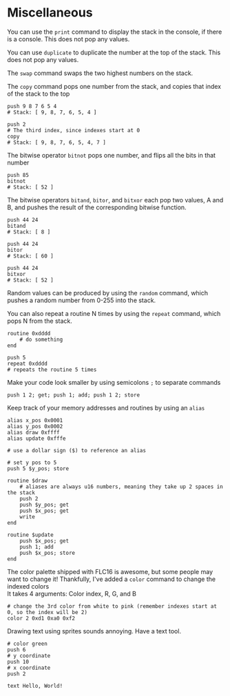# Miscellaneous
You can use the `print` command to display the stack in the console, if there is a console. This does not pop any values.

You can use `duplicate` to duplicate the number at the top of the stack. This does not pop any values.

The `swap` command swaps the two highest numbers on the stack.

The `copy` command pops one number from the stack, and copies that index of the stack to the top
```bs
push 9 8 7 6 5 4
# Stack: [ 9, 8, 7, 6, 5, 4 ]

push 2
# The third index, since indexes start at 0
copy
# Stack: [ 9, 8, 7, 6, 5, 4, 7 ]
```

The bitwise operator `bitnot` pops one number, and flips all the bits in that number
```bs
push 85
bitnot
# Stack: [ 52 ]
```

The bitwise operators `bitand`, `bitor`, and `bitxor` each pop two values, A and B, and pushes the result of the corresponding bitwise function.
```bs
push 44 24
bitand
# Stack: [ 8 ]
```
```bs
push 44 24
bitor
# Stack: [ 60 ]
```
```bs
push 44 24
bitxor
# Stack: [ 52 ]
```

Random values can be produced by using the `random` command, which pushes a random number from 0-255 into the stack.

You can also repeat a routine N times by using the `repeat` command, which pops N from the stack.
```bs
routine 0xdddd
    # do something
end

push 5
repeat 0xdddd
# repeats the routine 5 times
```

Make your code look smaller by using semicolons `;` to separate commands
```bs
push 1 2; get; push 1; add; push 1 2; store
```

Keep track of your memory addresses and routines by using an `alias`
```bs
alias x_pos 0x0001
alias y_pos 0x0002
alias draw 0xffff
alias update 0xfffe

# use a dollar sign ($) to reference an alias

# set y pos to 5
push 5 $y_pos; store

routine $draw
    # aliases are always u16 numbers, meaning they take up 2 spaces in the stack
    push 2
    push $y_pos; get
    push $x_pos; get
    write
end

routine $update
    push $x_pos; get
    push 1; add
    push $x_pos; store
end
```

The color palette shipped with FLC16 is awesome, but some people may want to change it! Thankfully, I've added a `color` command to change the indexed colors  
It takes 4 arguments: Color index, R, G, and B
```bs
# change the 3rd color from white to pink (remember indexes start at 0, so the index will be 2)
color 2 0xd1 0xa0 0xf2
```

Drawing text using sprites sounds annoying. Have a text tool.
```bs
# color green
push 6
# y coordinate
push 10
# x coordinate
push 2

text Hello, World!
```